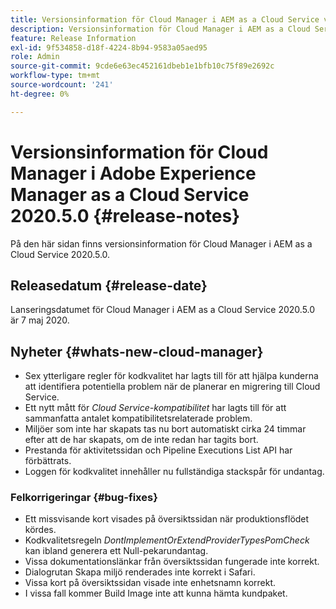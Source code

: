 ```yaml
---
title: Versionsinformation för Cloud Manager i AEM as a Cloud Service version 2020.5.0
description: Versionsinformation för Cloud Manager i AEM as a Cloud Service version 2020.5.0
feature: Release Information
exl-id: 9f534858-d18f-4224-8b94-9583a05aed95
role: Admin
source-git-commit: 9cde6e63ec452161dbeb1e1bfb10c75f89e2692c
workflow-type: tm+mt
source-wordcount: '241'
ht-degree: 0%

---
```


# Versionsinformation för Cloud Manager i Adobe Experience Manager as a Cloud Service 2020.5.0 {#release-notes}

På den här sidan finns versionsinformation för Cloud Manager i AEM as a Cloud Service 2020.5.0.

## Releasedatum {#release-date}

Lanseringsdatumet för Cloud Manager i AEM as a Cloud Service 2020.5.0 är 7 maj 2020.

## Nyheter {#whats-new-cloud-manager}

* Sex ytterligare regler för kodkvalitet har lagts till för att hjälpa kunderna att identifiera potentiella problem när de planerar en migrering till Cloud Service.
* Ett nytt mått för *Cloud Service-kompatibilitet* har lagts till för att sammanfatta antalet kompatibilitetsrelaterade problem.
* Miljöer som inte har skapats tas nu bort automatiskt cirka 24 timmar efter att de har skapats, om de inte redan har tagits bort.
* Prestanda för aktivitetssidan och Pipeline Executions List API har förbättrats.
* Loggen för kodkvalitet innehåller nu fullständiga stackspår för undantag.

### Felkorrigeringar  {#bug-fixes}

* Ett missvisande kort visades på översiktssidan när produktionsflödet kördes.
* Kodkvalitetsregeln *DontImplementOrExtendProviderTypesPomCheck* kan ibland generera ett Null-pekarundantag.
* Vissa dokumentationslänkar från översiktssidan fungerade inte korrekt.
* Dialogrutan Skapa miljö renderades inte korrekt i Safari.
* Vissa kort på översiktssidan visade inte enhetsnamn korrekt.
* I vissa fall kommer Build Image inte att kunna hämta kundpaket.
